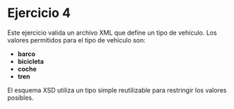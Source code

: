 # Ejercicio 4

Este ejercicio valida un archivo XML que define un tipo de vehículo. Los valores permitidos para el tipo de vehículo son:

- **barco**
- **bicicleta**
- **coche**
- **tren**

El esquema XSD utiliza un tipo simple reutilizable para restringir los valores posibles.
